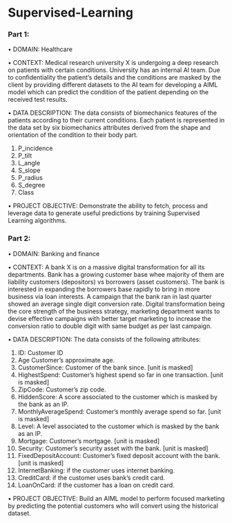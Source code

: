 # Supervised-Learning

### Part 1:

• DOMAIN: Healthcare

• CONTEXT: Medical research university X is undergoing a deep research on patients with certain conditions. University has an internal AI team. Due to confidentiality the patient’s details and the conditions are masked by the client by providing different datasets to the AI team for developing a AIML model which can predict the 
condition of the patient depending on the received test results. 

• DATA DESCRIPTION: The data consists of biomechanics features of the patients according to their current 
conditions. Each patient is represented in the data set by six biomechanics attributes derived from the shape and 
orientation of the condition to their body part.
1. P_incidence
2. P_tilt
3. L_angle 
4. S_slope
5. P_radius 
6. S_degree
7. Class

• PROJECT OBJECTIVE: Demonstrate the ability to fetch, process and leverage data to generate useful predictions 
by training Supervised Learning algorithms.

### Part 2:

• DOMAIN: Banking and finance

• CONTEXT: A bank X is on a massive digital transformation for all its departments. Bank has a growing customer base whee majority of them are liability customers (depositors) vs borrowers (asset customers). The bank is interested in expanding the borrowers base rapidly to bring in more business via loan interests. A campaign that the bank ran in last quarter showed an average single digit conversion rate. Digital transformation being the core strength of the business strategy, marketing department wants to devise effective campaigns with better target marketing to increase the conversion ratio to double digit with same budget as per last campaign. 

• DATA DESCRIPTION: The data consists of the following attributes: 
1. ID: Customer ID
2. Age Customer’s approximate age.
3. CustomerSince: Customer of the bank since. [unit is masked]
4. HighestSpend: Customer’s highest spend so far in one transaction. [unit is masked]
5. ZipCode: Customer’s zip code.
6. HiddenScore: A score associated to the customer which is masked by the bank as an IP.
7. MonthlyAverageSpend: Customer’s monthly average spend so far. [unit is masked]
8. Level: A level associated to the customer which is masked by the bank as an IP.
9. Mortgage: Customer’s mortgage. [unit is masked]
10. Security: Customer’s security asset with the bank. [unit is masked]
11. FixedDepositAccount: Customer’s fixed deposit account with the bank. [unit is masked]
12. InternetBanking: if the customer uses internet banking.
13. CreditCard: if the customer uses bank’s credit card.
14. LoanOnCard: if the customer has a loan on credit card.

• PROJECT OBJECTIVE: Build an AIML model to perform focused marketing by predicting the potential customers who will 
convert using the historical dataset.
